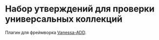 # Набор утверждений для проверки универсальных коллекций

Плагин для фреймворка [Vanessa-ADD](https://github.com/vanessa-opensource/add).